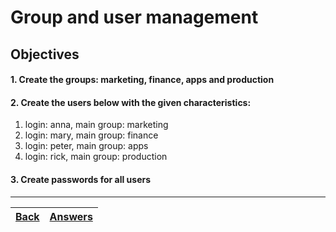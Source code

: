 # Group and user management

## Objectives

#### 1. Create the groups: marketing, finance, apps and production
#### 2. Create the users below with the given characteristics:
1. login: anna, main group: marketing
2. login: mary, main group: finance
3. login: peter, main group: apps
4. login: rick, main group: production
#### 3. Create passwords for all users

---

[Back](../README.md)| [Answers](../answers/lab-groups-and-users.md) | 
:----- |:-----
